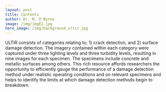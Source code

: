 ```yaml
--- 
layout: post
title: Contents
author: Dr. M. O'Byrne
image: /img/imgE2.jpg
hero_image: /img/background_ultir.jpg
---
```


ULTIR consists of categories relating to; 1) crack detection, and 2) surface damage detection. The imagery contained within each category were captured under three lighting levels and three turbidity levels, resulting in nine images for each specimen. The specimens include concrete and metallic surfaces among others. This rich resource affords researchers the opportunity to efficiently gauge the performance of a damage detection method under realistic operating conditions and on relevant specimens and helps to identify the limits at which damage detection methods begin to breakdown.